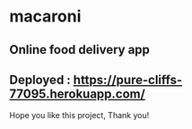 # macaroni

## Online food delivery app

## Deployed : https://pure-cliffs-77095.herokuapp.com/

Hope you like this project, Thank you!
